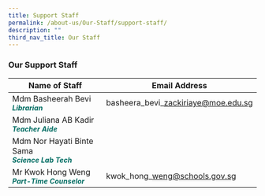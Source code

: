 ```yaml
---
title: Support Staff
permalink: /about-us/Our-Staff/support-staff/
description: ""
third_nav_title: Our Staff
---
```

### **Our Support Staff**



| Name of Staff | Email Address |
| -------- | -------- | 
| Mdm Basheerah Bevi<br><b><i style="color:#016C62;font-size:14px;">Librarian</i></b>|basheera\_bevi\_zackiriaye@moe.edu.sg|
|Mdm Juliana AB Kadir<br><b><i style="color:#016C62;font-size:14px;">Teacher Aide</i></b>| |
|Mdm Nor Hayati Binte Sama<br><b><i style="color:#016C62;font-size:14px;">Science Lab Tech</i></b>| |
|Mr Kwok Hong Weng<br><b><i style="color:#016C62;font-size:14px;">Part-Time Counselor</i></b>| kwok\_hong\_weng@schools.gov.sg|